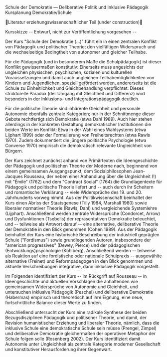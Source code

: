 Schule der Demokratie — Deliberative Politik und Inklusive Pädagogik
Kursplanung Demokratie/Schule


Literatur erziehungswissenschaftlicher Teil (under construction)


Kursskizze
-- Entwurf, nicht zur Veröffentlichung vorgesehen --

Der Kurs "Schule der Demokratie (...)" führt ein in einen zentralen Konflikt von Pädagogik und politischer Theorie; den vielfältigen Widerspruch und die wechselseitige Bedingtheit von autonomer und gleicher Teilhabe.

Für die Pädagogik (und in besonderem Maße die Schulpädagogik) ist dieser Konflikt gewissermaßen konstitutiv: Einerseits muss angesichts der ungleichen physischen, psychischen, sozialen und kulturellen Voraussetzungen und damit  auch ungleichen Teilhabemöglichkeiten von Kindern und Jugendlichen, speziell gefördert werden, andererseits ist die Schule zu Einheitlichkeit und Gleichbehandlung verpflichtet. Dieses strukturelle Paradox (der Umgang mit Gleichheit und Differenz) wird besonders in der Inklusions- und Integrationspädagogik deutlich.

Für die politische Theorie sind inhärente Gleichheit und personale Autonomie ebenfalls zentrale Kategorien; nur in der Schnittmenge dieser Gebote rechtfertigt sich Demokratie (etwa Dahl 1989).  Auch hier stehen allerdings in der konkreten Gestaltung demokratischer Institutionen die beiden Werte im Konflikt: Etwa in der Wahl eines Wahlsystems (etwa Lijphart 1999) oder der Formulierung von Freiheitsrechten (etwa Rawls 1970). Zudem dokumentiert die jüngere politische Psychologie (etwa Converse 1970) empirisch die demokratisch relevante Ungleichheit von Bürgern.

Der Kurs zeichnet zunächst anhand von Primärtexten die Ideengeschichte der Pädagogik und politischen Theorie der Moderne nach, beginnend von einem gemeinsamen Ausgangspunkt, dem Sozialphilosophen Jean-Jacques Rousseau, der neben einer Abhandlung über die Ungleichheit (!) mit "Émile" (1762) und dem "Contract Social" (1764) die Grundlagentexte für Pädagogik und politische Theorie liefert und -- auch durch ihr Scheitern und romantische Verklärung -- viele Widersprüche des 19. und 20. Jahrhunderts vorweg nimmt.
Aus der Politikwissenschaft beinhaltet der Kurs einen Abriss der Staatsgenese (Tilly 1984, Marshall 1980) sowie liberaler normativer Theorie (Rawls, Dahl) und vergleichende Systemlehre (Lijphart). Anschließend werden zentrale Widersprüche (Condorcet, Arrow) und Dysfunktionen (Tsebelis) der repräsentativen Demokratie beleuchtet, und -- teilweise als Antwort darauf -- eine alternative, deliberative Theorie der Demokratie in den Blick genommen (Cohen 1989).
Aus der Pädagogik beinhaltet der Kurs eine historische Beschreibung der industriell geprägten Schule ("Fordismus") sowie grundlegenden Autoren, insbesondere der "american progressives" (Dewey, Pierce) und der pädagogischen (Entwicklungs)psychologie (Kohlberg). Anschließend werden -- teilweise als Reaktion auf eine fordistische oder nationale Schulpraxis -- ausgewählte alternative (Freinet) und Reformpädagogen in den Blick genommen und aktuelle Verschreibungen integrative, dann inklusive Pädagogik vorgestellt.

Im Folgenden identifiziert der Kurs -- im Rückgriff auf Rousseau -- in Ideengeschichte und aktuellen Vorschlägen die anhaltenden wie gemeinsamen Widersprüche von Autonomie und Gleichheit, und untersuchen inklusive Pädagogik (Peschel) und deliberative Demokratie (Habermas) empirisch und theoretisch auf ihre Eignung, eine neue, fortschrittliche Balance dieser Werte zu finden.

Abschließend untersucht der Kurs eine radikale Synthese der beiden Bezugsdisziplinen Pädagogik und politischer Theorie, und damit, der Revision humanistischer Erziehung und liberaler Theorie, nämlich, dass die inklusive Schule eine demokratische Schule sein müsse (Prengel, Zimpel) und deliberative Demokratie gleichermaßen der operativen Metaphor der Schule folgen solle (Rosenberg 2002). Der Kurs identifiziert damit Autonomie unter Ungleichheit als zentrale Kategorie moderner Gesellschaft und konstitutiver Herausforderung ihrer Gegenwart.